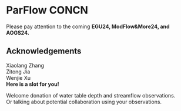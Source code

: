 # ParFlow CONCN
Please pay attention to the coming **EGU24, ModFlow&More24, and AOGS24.**  
## Acknowledgements  
Xiaolang Zhang  
Zitong Jia  
Wenjie Xu  
**Here is a slot for you!**

Welcome donation of water table depth and streamflow observations.  
Or talking about potential collaboration using your observations.  


